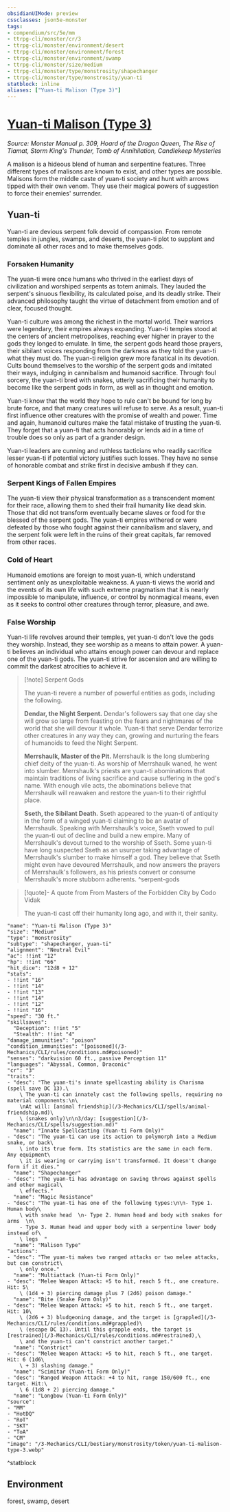 ```yaml
---
obsidianUIMode: preview
cssclasses: json5e-monster
tags:
- compendium/src/5e/mm
- ttrpg-cli/monster/cr/3
- ttrpg-cli/monster/environment/desert
- ttrpg-cli/monster/environment/forest
- ttrpg-cli/monster/environment/swamp
- ttrpg-cli/monster/size/medium
- ttrpg-cli/monster/type/monstrosity/shapechanger
- ttrpg-cli/monster/type/monstrosity/yuan-ti
statblock: inline
aliases: ["Yuan-ti Malison (Type 3)"]
---
```

# [Yuan-ti Malison (Type 3)](3-Mechanics\CLI\bestiary\monstrosity/yuan-ti-malison-type-3.md)
*Source: Monster Manual p. 309, Hoard of the Dragon Queen, The Rise of Tiamat, Storm King's Thunder, Tomb of Annihilation, Candlekeep Mysteries*  

A malison is a hideous blend of human and serpentine features. Three different types of malisons are known to exist, and other types are possible. Malisons form the middle caste of yuan-ti society and hunt with arrows tipped with their own venom. They use their magical powers of suggestion to force their enemies' surrender.

## Yuan-ti

Yuan-ti are devious serpent folk devoid of compassion. From remote temples in jungles, swamps, and deserts, the yuan-ti plot to supplant and dominate all other races and to make themselves gods.

### Forsaken Humanity

The yuan-ti were once humans who thrived in the earliest days of civilization and worshiped serpents as totem animals. They lauded the serpent's sinuous flexibility, its calculated poise, and its deadly strike. Their advanced philosophy taught the virtue of detachment from emotion and of clear, focused thought.

Yuan-ti culture was among the richest in the mortal world. Their warriors were legendary, their empires always expanding. Yuan-ti temples stood at the centers of ancient metropolises, reaching ever higher in prayer to the gods they longed to emulate. In time, the serpent gods heard those prayers, their sibilant voices responding from the darkness as they told the yuan-ti what they must do. The yuan-ti religion grew more fanatical in its devotion. Cults bound themselves to the worship of the serpent gods and imitated their ways, indulging in cannibalism and humanoid sacrifice. Through foul sorcery, the yuan-ti bred with snakes, utterly sacrificing their humanity to become like the serpent gods in form, as well as in thought and emotion.

Yuan-ti know that the world they hope to rule can't be bound for long by brute force, and that many creatures will refuse to serve. As a result, yuan-ti first influence other creatures with the promise of wealth and power. Time and again, humanoid cultures make the fatal mistake of trusting the yuan-ti. They forget that a yuan-ti that acts honorably or lends aid in a time of trouble does so only as part of a grander design.

Yuan-ti leaders are cunning and ruthless tacticians who readily sacrifice lesser yuan-ti if potential victory justifies such losses. They have no sense of honorable combat and strike first in decisive ambush if they can.

### Serpent Kings of Fallen Empires

The yuan-ti view their physical transformation as a transcendent moment for their race, allowing them to shed their frail humanity like dead skin. Those that did not transform eventually became slaves or food for the blessed of the serpent gods. The yuan-ti empires withered or were defeated by those who fought against their cannibalism and slavery, and the serpent folk were left in the ruins of their great capitals, far removed from other races.

### Cold of Heart

Humanoid emotions are foreign to most yuan-ti, which understand sentiment only as unexploitable weakness. A yuan-ti views the world and the events of its own life with such extreme pragmatism that it is nearly impossible to manipulate, influence, or control by nonmagical means, even as it seeks to control other creatures through terror, pleasure, and awe.

### False Worship

Yuan-ti life revolves around their temples, yet yuan-ti don't love the gods they worship. Instead, they see worship as a means to attain power. A yuan-ti believes an individual who attains enough power can devour and replace one of the yuan-ti gods. The yuan-ti strive for ascension and are willing to commit the darkest atrocities to achieve it.

> [!note] Serpent Gods
> 
> The yuan-ti revere a number of powerful entities as gods, including the following.
> 
> **Dendar, the Night Serpent.** Dendar's followers say that one day she will grow so large from feasting on the fears and nightmares of the world that she will devour it whole. Yuan-ti that serve Dendar terrorize other creatures in any way they can, growing and nurturing the fears of humanoids to feed the Night Serpent.
> 
> **Merrshaulk, Master of the Pit.** Merrshaulk is the long slumbering chief deity of the yuan-ti. As worship of Merrshaulk waned, he went into slumber. Merrshaulk's priests are yuan-ti abominations that maintain traditions of living sacrifice and cause suffering in the god's name. With enough vile acts, the abominations believe that Merrshaulk will reawaken and restore the yuan-ti to their rightful place.
> 
> **Sseth, the Sibilant Death.** Sseth appeared to the yuan-ti of antiquity in the form of a winged yuan-ti claiming to be an avatar of Merrshaulk. Speaking with Merrshaulk's voice, Sseth vowed to pull the yuan-ti out of decline and build a new empire. Many of Merrshaulk's devout turned to the worship of Sseth. Some yuan-ti have long suspected Sseth as an usurper taking advantage of Merrshaulk's slumber to make himself a god. They believe that Sseth might even have devoured Merrshaulk, and now answers the prayers of Merrshaulk's followers, as his priests convert or consume Merrshaulk's more stubborn adherents.
^serpent-gods

> [!quote]- A quote from From Masters of the Forbidden City by Codo Vidak  
> 
> The yuan-ti cast off their humanity long ago, and with it, their sanity.


```statblock
"name": "Yuan-ti Malison (Type 3)"
"size": "Medium"
"type": "monstrosity"
"subtype": "shapechanger, yuan-ti"
"alignment": "Neutral Evil"
"ac": !!int "12"
"hp": !!int "66"
"hit_dice": "12d8 + 12"
"stats":
- !!int "16"
- !!int "14"
- !!int "13"
- !!int "14"
- !!int "12"
- !!int "16"
"speed": "30 ft."
"skillsaves":
  "Deception": !!int "5"
  "Stealth": !!int "4"
"damage_immunities": "poison"
"condition_immunities": "[poisoned](/3-Mechanics/CLI/rules/conditions.md#poisoned)"
"senses": "darkvision 60 ft., passive Perception 11"
"languages": "Abyssal, Common, Draconic"
"cr": "3"
"traits":
- "desc": "The yuan-ti's innate spellcasting ability is Charisma (spell save DC 13).\
    \ The yuan-ti can innately cast the following spells, requiring no material components:\n\
    \nAt will: [animal friendship](/3-Mechanics/CLI/spells/animal-friendship.md)\
    \ (snakes only)\n\n3/day: [suggestion](/3-Mechanics/CLI/spells/suggestion.md)"
  "name": "Innate Spellcasting (Yuan-ti Form Only)"
- "desc": "The yuan-ti can use its action to polymorph into a Medium snake, or back\
    \ into its true form. Its statistics are the same in each form. Any equipment\
    \ it is wearing or carrying isn't transformed. It doesn't change form if it dies."
  "name": "Shapechanger"
- "desc": "The yuan-ti has advantage on saving throws against spells and other magical\
    \ effects."
  "name": "Magic Resistance"
- "desc": "The yuan-ti has one of the following types:\n\n- Type 1. Human body\
    \ with snake head  \n- Type 2. Human head and body with snakes for arms  \n\
    - Type 3. Human head and upper body with a serpentine lower body instead of\
    \ legs  "
  "name": "Malison Type"
"actions":
- "desc": "The yuan-ti makes two ranged attacks or two melee attacks, but can constrict\
    \ only once."
  "name": "Multiattack (Yuan-ti Form Only)"
- "desc": "Melee Weapon Attack: +5 to hit, reach 5 ft., one creature. Hit: 5\
    \ (1d4 + 3) piercing damage plus 7 (2d6) poison damage."
  "name": "Bite (Snake Form Only)"
- "desc": "Melee Weapon Attack: +5 to hit, reach 5 ft., one target. Hit: 10\
    \ (2d6 + 3) bludgeoning damage, and the target is [grappled](/3-Mechanics/CLI/rules/conditions.md#grappled)\
    \ (escape DC 13). Until this grapple ends, the target is [restrained](/3-Mechanics/CLI/rules/conditions.md#restrained),\
    \ and the yuan-ti can't constrict another target."
  "name": "Constrict"
- "desc": "Melee Weapon Attack: +5 to hit, reach 5 ft., one target. Hit: 6 (1d6\
    \ + 3) slashing damage."
  "name": "Scimitar (Yuan-ti Form Only)"
- "desc": "Ranged Weapon Attack: +4 to hit, range 150/600 ft., one target. Hit:\
    \ 6 (1d8 + 2) piercing damage."
  "name": "Longbow (Yuan-ti Form Only)"
"source":
- "MM"
- "HotDQ"
- "RoT"
- "SKT"
- "ToA"
- "CM"
"image": "/3-Mechanics/CLI/bestiary/monstrosity/token/yuan-ti-malison-type-3.webp"
```
^statblock

## Environment

forest, swamp, desert